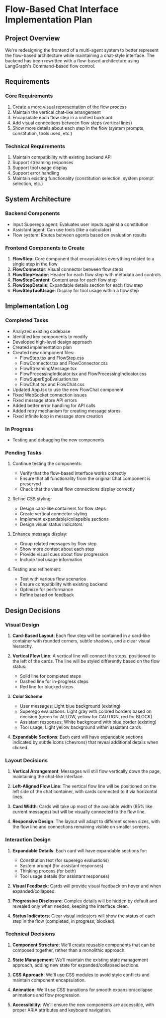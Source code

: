 # Flow-Based Chat Interface Implementation Plan

## Project Overview
We're redesigning the frontend of a multi-agent system to better represent the flow-based architecture while maintaining a chat-style interface. The backend has been rewritten with a flow-based architecture using LangGraph's Command-based flow control.

## Requirements

### Core Requirements
1. Create a more visual representation of the flow process
2. Maintain the vertical chat-like arrangement
3. Encapsulate each flow step in a unified box/card
4. Add visual connections between flow steps (vertical lines)
5. Show more details about each step in the flow (system prompts, constitution, tools used, etc.)

### Technical Requirements
1. Maintain compatibility with existing backend API
2. Support streaming responses
3. Support tool usage display
4. Support error handling
5. Maintain existing functionality (constitution selection, system prompt selection, etc.)

## System Architecture

### Backend Components
- Input Superego agent: Evaluates user inputs against a constitution
- Assistant agent: Can use tools (like a calculator)
- Flow system: Routes between agents based on evaluation results

### Frontend Components to Create
1. **FlowStep**: Core component that encapsulates everything related to a single step in the flow
2. **FlowConnector**: Visual connector between flow steps
3. **FlowStepHeader**: Header for each flow step with metadata and controls
4. **FlowStepContent**: Content area for each flow step
5. **FlowStepDetails**: Expandable details section for each flow step
6. **FlowStepToolUsage**: Display for tool usage within a flow step

## Implementation Log

### Completed Tasks
- Analyzed existing codebase
- Identified key components to modify
- Developed high-level design approach
- Created implementation plan
- Created new component files:
  - FlowStep.tsx and FlowStep.css
  - FlowConnector.tsx and FlowConnector.css
  - FlowStreamingMessage.tsx
  - FlowProcessingIndicator.tsx and FlowProcessingIndicator.css
  - FlowSuperEgoEvaluation.tsx
  - FlowChat.tsx and FlowChat.css
- Updated App.tsx to use the new FlowChat component
- Fixed WebSocket connection issues
- Fixed message store API errors
- Added better error handling for API calls
- Added retry mechanism for creating message stores
- Fixed infinite loop in message store creation

### In Progress
- Testing and debugging the new components

### Pending Tasks

1. Continue testing the components:
   - Verify that the flow-based interface works correctly
   - Ensure that all functionality from the original Chat component is preserved
   - Check that the visual flow connections display correctly

2. Refine CSS styling:
   - Design card-like containers for flow steps
   - Create vertical connector styling
   - Implement expandable/collapsible sections
   - Design visual status indicators

3. Enhance message display:
   - Group related messages by flow step
   - Show more context about each step
   - Provide visual cues about flow progression
   - Include tool usage information

4. Testing and refinement:
   - Test with various flow scenarios
   - Ensure compatibility with existing backend
   - Optimize for performance
   - Refine based on feedback

## Design Decisions

### Visual Design
1. **Card-Based Layout**: Each flow step will be contained in a card-like container with rounded corners, subtle shadows, and a clear visual hierarchy.

2. **Vertical Flow Line**: A vertical line will connect the steps, positioned to the left of the cards. The line will be styled differently based on the flow status:
   - Solid line for completed steps
   - Dashed line for in-progress steps
   - Red line for blocked steps

3. **Color Scheme**:
   - User messages: Light blue background (existing)
   - Superego evaluations: Light gray with colored borders based on decision (green for ALLOW, yellow for CAUTION, red for BLOCK)
   - Assistant responses: White background with blue border (existing)
   - Tool usage: Light yellow background within assistant cards

4. **Expandable Sections**: Each card will have expandable sections indicated by subtle icons (chevrons) that reveal additional details when clicked.

### Layout Decisions
1. **Vertical Arrangement**: Messages will still flow vertically down the page, maintaining the chat-like interface.

2. **Left-Aligned Flow Line**: The vertical flow line will be positioned on the left side of the chat container, with cards connected to it via horizontal lines.

3. **Card Width**: Cards will take up most of the available width (85% like current messages) but will be visually connected to the flow line.

4. **Responsive Design**: The layout will adapt to different screen sizes, with the flow line and connections remaining visible on smaller screens.

### Interaction Design
1. **Expandable Details**: Each card will have expandable sections for:
   - Constitution text (for superego evaluations)
   - System prompt (for assistant responses)
   - Thinking process (for both)
   - Tool usage details (for assistant responses)

2. **Visual Feedback**: Cards will provide visual feedback on hover and when expanded/collapsed.

3. **Progressive Disclosure**: Complex details will be hidden by default and revealed only when needed, keeping the interface clean.

4. **Status Indicators**: Clear visual indicators will show the status of each step in the flow (completed, in progress, blocked).

### Technical Decisions
1. **Component Structure**: We'll create reusable components that can be composed together, rather than a monolithic approach.

2. **State Management**: We'll maintain the existing state management approach, adding new state for expanded/collapsed sections.

3. **CSS Approach**: We'll use CSS modules to avoid style conflicts and maintain component encapsulation.

4. **Animation**: We'll use CSS transitions for smooth expansion/collapse animations and flow progression.

5. **Accessibility**: We'll ensure the new components are accessible, with proper ARIA attributes and keyboard navigation.
